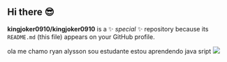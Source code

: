 ## Hi there 😎


**kingjoker0910/kingjoker0910** is a ✨ _special_ ✨ repository because its `README.md` (this file) appears on your GitHub profile.

ola me chamo ryan alysson 
sou estudante 
estou aprendendo java sript 
![](https://tenor.com/bNHJG.gif)
